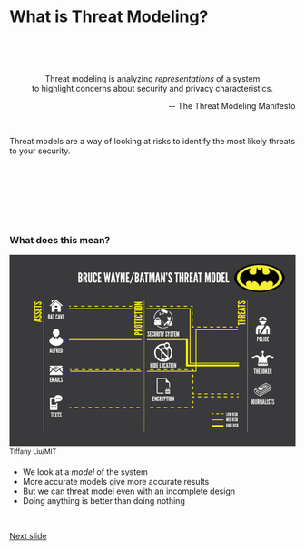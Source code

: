 # What is Threat Modeling?

<br /><br /><br />

<p align="center"> Threat modeling is analyzing <i>representations</i> of a system <br>
to highlight concerns about security and privacy characteristics. </p>

<p align="right"> -- The Threat Modeling Manifesto </p>

<br />

Threat models are a way of looking at risks to identify the most likely threats to your security.

<br /><br /><br /><br /><br /><br />

### What does this mean?

![alt text](/images/batman-threat-model-1200-800x535.png "Nananananananana Batman!")<br>
<sup>Tiffany Liu/MIT</sup>

* We look at a _model_ of the system
* More accurate models give more accurate results
* But we can threat model even with an incomplete design
* Doing anything is better than doing nothing

<br />

[Next slide](talk_threat_model_who.md)
